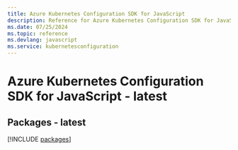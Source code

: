 ```yaml
---
title: Azure Kubernetes Configuration SDK for JavaScript
description: Reference for Azure Kubernetes Configuration SDK for JavaScript
ms.date: 07/25/2024
ms.topic: reference
ms.devlang: javascript
ms.service: kubernetesconfiguration
---
```

# Azure Kubernetes Configuration SDK for JavaScript - latest
## Packages - latest
[!INCLUDE [packages](kubernetes-configuration-index.md)]